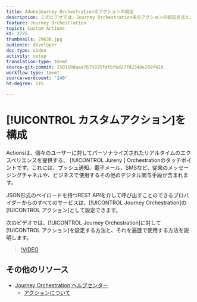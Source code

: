```yaml
---
title: AdobeJourney Orchestrationのアクションの設定
description: このビデオでは、Journey Orchestration用のアクションの設定方法と、そのアクションを遍歴で使用する方法を説明します。
feature: Journey Orchestration
topics: Custom Actions
kt: 2775
thumbnails: 29638.jpg
audience: developer
doc-type: video
activity: setup
translation-type: tm+mt
source-git-commit: 150119daaa767b925fdfbf6d277d2340e209f418
workflow-type: tm+mt
source-wordcount: '140'
ht-degree: 11%

---
```



# [!UICONTROL カスタムアクション]を構成

 Actionsは、個々のユーザーに対してパーソナライズされたリアルタイムのエクスペリエンスを提供する、 [!UICONTROL Jureny ] Orchestrationのタッチポイントです。これには、プッシュ通知、電子メール、SMSなど、従来のメッセージングチャネルや、ビジネスで使用するその他のデジタル関与手段が含まれます。

JSON形式のペイロードを持つREST APIを介して呼び出すことのできるプロバイダーからのすべてのサービスは、[!UICONTROL Journey Orchestration]の[!UICONTROL アクション]として設定できます。

次のビデオでは、[!UICONTROL Journey Orchestration]に対して[!UICONTROL アクション]を設定する方法と、それを遍歴で使用する方法を説明します。

>[!VIDEO](https://video.tv.adobe.com/v/29638?quality=12)

## その他のリソース

* [Journey Orchestration ヘルプセンター](https://docs.adobe.com/content/help/ja-JP/journeys/using/journey-orchestration-home.html)
   * [アクションについて](https://docs.adobe.com/content/help/en/journeys/using/action-journeys/action.html)
